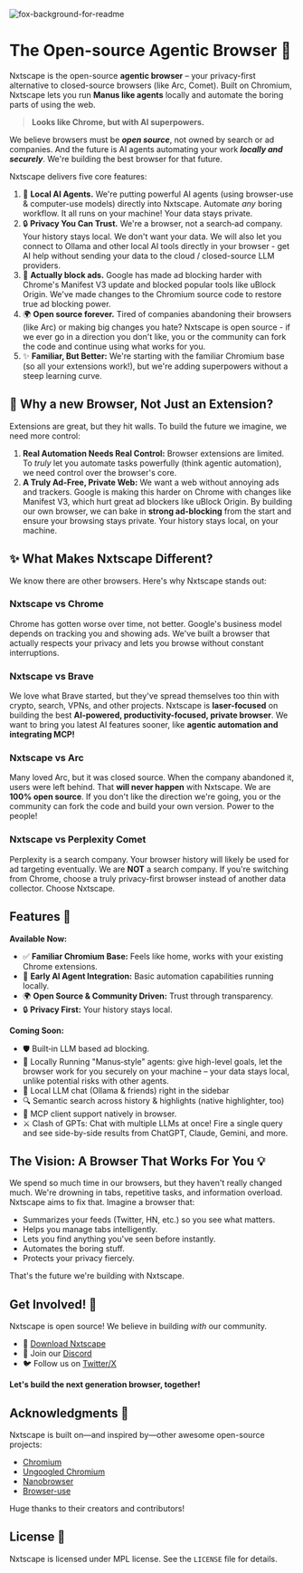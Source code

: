 ![fox-background-for-readme](https://github.com/user-attachments/assets/87b0396e-35e1-4d5c-8bc3-121707eb883e)

# The Open-source Agentic Browser 🦊
Nxtscape is the open-source **agentic browser** – your privacy-first alternative to closed-source browsers (like Arc, Comet). Built on Chromium, Nxtscape lets you run **Manus like agents** locally and automate the boring parts of using the web.

> **Looks like Chrome, but with AI superpowers.** 

We believe browsers must be **_open source_**, not owned by search or ad companies. And the future is AI agents automating your work **_locally and securely_**. We're building the best browser for that future. 

Nxtscape delivers five core features:
1. 🤖 **Local AI Agents.** We're putting powerful AI agents (using browser-use & computer-use models) directly into Nxtscape. Automate *any* boring workflow. It all runs on your machine! Your data stays private.
2. 🔒 **Privacy You Can Trust.** We're a browser, not a search‑ad company. Your history stays local. We don't want your data. We will also let you connect to Ollama and other local AI tools directly in your browser - get AI help without sending your data to the cloud / closed-source LLM providers.
3. 🚫 **Actually block ads.** Google has made ad blocking harder with Chrome's Manifest V3 update and blocked popular tools like uBlock Origin. We've made changes to the Chromium source code to restore true ad blocking power.
4. 🌍 **Open source forever.** Tired of companies abandoning their browsers (like Arc) or making big changes you hate? Nxtscape is open source - if we ever go in a direction you don't like, you or the community can fork the code and continue using what works for you.
5. ✨ **Familiar, But Better:** We're starting with the familiar Chromium base (so all your extensions work!), but we're adding superpowers without a steep learning curve.


## 🤔 Why a new Browser, Not Just an Extension?
Extensions are great, but they hit walls. To build the future we imagine, we need more control:

1. **Real Automation Needs Real Control:** Browser extensions are limited. To _truly_ let you automate tasks powerfully (think agentic automation), we need control over the browser's core. 
2. **A Truly Ad-Free, Private Web:** We want a web without annoying ads and trackers. Google is making this harder on Chrome with changes like Manifest V3, which hurt great ad blockers like uBlock Origin. By building our own browser, we can bake in **strong ad-blocking** from the start and ensure your browsing stays private. Your history stays local, on your machine.


## ✨ What Makes Nxtscape Different?
We know there are other browsers. Here's why Nxtscape stands out:

### Nxtscape vs Chrome
Chrome has gotten worse over time, not better. Google's business model depends on tracking you and showing ads. We've built a browser that actually respects your privacy and lets you browse without constant interruptions.
### Nxtscape vs Brave
We love what Brave started, but they've spread themselves too thin with crypto, search, VPNs, and other projects. Nxtscape is **laser-focused** on building the best **AI-powered, productivity-focused, private browser**. We want to bring you latest AI features sooner, like **agentic automation and integrating MCP!**
### Nxtscape vs Arc
Many loved Arc, but it was closed source. When the company abandoned it, users were left behind. That **will never happen** with Nxtscape. We are **100% open source**. If you don't like the direction we're going, you or the community can fork the code and build your own version. Power to the people!
### Nxtscape vs Perplexity Comet
Perplexity is a search company. Your browser history will likely be used for ad targeting eventually. We are **NOT** a search company. If you're switching from Chrome, choose a truly privacy-first browser instead of another data collector. Choose Nxtscape.


## Features 🎁
**Available Now:**

- ✅ **Familiar Chromium Base:** Feels like home, works with your existing Chrome extensions.
- 🤖 **Early AI Agent Integration:** Basic automation capabilities running locally.
- 🌍 **Open Source & Community Driven:** Trust through transparency.
- 🔒 **Privacy First:** Your history stays local.

**Coming Soon:**
- 🛡️ Built‑in LLM based ad blocking.  
- 🤖 Locally Running "Manus‑style" agents: give high-level goals, let the browser work for you securely on your machine – your data stays local, unlike potential risks with other agents.
- 💬 Local LLM chat (Ollama & friends) right in the sidebar  
- 🔍 Semantic search across history & highlights (native highlighter, too)  
- 🤝 MCP client support natively in browser.
- ⚔️ Clash of GPTs: Chat with multiple LLMs at once! Fire a single query and see side-by-side results from ChatGPT, Claude, Gemini, and more.

## The Vision: A Browser That Works For You 💡
We spend so much time in our browsers, but they haven't really changed much. We're drowning in tabs, repetitive tasks, and information overload. Nxtscape aims to fix that. Imagine a browser that:

- Summarizes your feeds (Twitter, HN, etc.) so you see what matters.
- Helps you manage tabs intelligently.
- Lets you find anything you've seen before instantly.
- Automates the boring stuff.
- Protects your privacy fiercely.

That's the future we're building with Nxtscape.

## Get Involved! 🙌

Nxtscape is open source! We believe in building _with_ our community.

- 🚀  [Download Nxtscape](https://nxtscape.ai)
- 💬  Join our [Discord](https://discord.gg/Z33rpYme)
- 🐦  Follow us on [Twitter/X](https://twitter.com/nxtscape)

**Let's build the next generation browser, together!**

## Acknowledgments 🙏

Nxtscape is built on—and inspired by—other awesome open-source projects:

- [Chromium](https://github.com/chromium/chromium)
- [Ungoogled Chromium](https://github.com/ungoogled-software/ungoogled-chromium)
- [Nanobrowser](https://github.com/nanobrowser/nanobrowser)
- [Browser-use](https://github.com/browser-use/browser-use)

Huge thanks to their creators and contributors!

## License 📜
Nxtscape is licensed under MPL license. See the `LICENSE` file for details.
